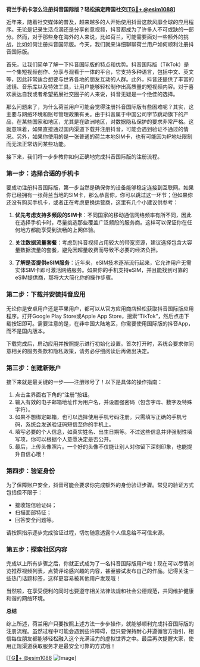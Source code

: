 **荷兰手机卡怎么注册抖音国际版？轻松搞定跨国社交[[TG💪+ @esim1088](https://t.me/s/esim1088)]**

近年来，随着社交媒体的普及，越来越多的人开始使用抖音这款风靡全球的应用程序。无论是记录生活点滴还是分享创意视频，抖音都成为了许多人不可或缺的一部分。然而，对于那些身在海外的人来说，比如荷兰，可能需要面对一些额外的挑战，比如如何注册抖音国际版。今天，我们就来详细聊聊荷兰用户如何顺利注册抖音国际版。

首先，让我们简单了解一下抖音国际版的特点和优势。抖音国际版（TikTok）是一个集短视频创作、分享与观看于一体的平台，它支持多种语言，包括中文、英文等，因此非常适合想要与世界各地的朋友互动的人群。此外，抖音还提供了丰富的滤镜、音乐库以及特效工具，让用户能够轻松制作出高质量的短视频内容。对于喜欢表达自我或者希望拓展社交圈子的人来说，抖音无疑是一个绝佳的选择。

那么问题来了，为什么荷兰用户可能会觉得注册抖音国际版有些困难呢？其实，这主要与网络环境和账号管理政策有关。由于抖音属于中国公司字节跳动旗下的产品，在某些国家和地区，尤其是在欧洲地区，对数据隐私保护的要求非常严格。这就意味着，如果直接通过国内渠道下载并注册抖音，可能会遇到验证不通过的情况。另外，如果你使用的是一张普通的荷兰本地SIM卡，也有可能因为IP地址限制而无法正常访问某些功能。

接下来，我们将一步步教你如何正确地完成抖音国际版的注册流程。

### 第一步：选择合适的手机卡

要成功注册抖音国际版，第一步当然是确保你的设备能够稳定连接到互联网。如果你已经拥有一张荷兰当地的SIM卡，那么恭喜你，你可以跳过这一环节；但如果你还没有购买手机卡，或者正在考虑更换运营商，这里有几个小建议供参考：

1. **优先考虑支持多频段的SIM卡**：不同国家的移动通信网络频率有所不同，因此在选择手机卡时，尽量挑选那些覆盖广泛频段的服务商。这样可以保证你在任何地方都能享受到流畅的上网体验。
   
2. **关注数据流量套餐**：考虑到抖音视频占用较大的带宽资源，建议选择包含大容量数据流量的套餐，避免因超量收费而导致不必要的经济负担。

3. **了解是否提供eSIM服务**：近年来，eSIM技术逐渐流行起来，它允许用户无需实体SIM卡即可激活网络服务。如果你的手机支持eSIM，并且能找到可靠的eSIM提供商，那将大大简化你的操作步骤。

### 第二步：下载并安装抖音应用

无论你是安卓用户还是苹果用户，都可以从官方应用商店轻松获取抖音国际版应用程序。打开Google Play Store或Apple App Store，搜索“TikTok”，然后点击下载按钮即可。需要注意的是，在非中国大陆地区，你需要使用国际版的抖音App，而不是国内版本。

下载完成后，启动应用并按照提示进行初始化设置。首次打开时，系统会要求你同意相关的服务条款和隐私政策，请务必仔细阅读后再做出决定。

### 第三步：创建新账户

接下来就是最关键的一步——注册账号了！以下是具体的操作指南：

1. 点击主界面右下角的“注册”按钮。
2. 输入有效的电子邮箱地址作为用户名，并设置强密码（包含字母、数字及特殊字符）。
3. 如果不想绑定邮箱，也可以选择使用手机号码注册。只需填写正确的手机号码，系统会发送验证码短信至你的手机上。
4. 填写必要的个人信息，如真实姓名、出生日期等。不过这些信息并非强制性填写项，你可以根据个人意愿决定是否公开。
5. 最后，上传头像照片。一个好的头像不仅能让别人对你留下深刻印象，也能提升自信心哦！

### 第四步：验证身份

为了保障账户安全，抖音可能会要求你完成额外的身份验证步骤。常见的验证方式包括但不限于：

- 接收短信验证码；
- 扫描面部特征；
- 回答安全问题等。

请按照指示逐步完成验证过程，切勿随意透露个人信息给不可信来源。

### 第五步：探索社区内容

完成以上所有步骤之后，你就正式成为了一名抖音国际版用户啦！现在可以尽情浏览推荐视频列表，点赞评论感兴趣的内容，甚至尝试发布自己的作品。记得关注一些热门话题标签，这样更容易被其他用户发现哦！

当然啦，在享受便利的同时也要遵守相关法律法规和社会公德规范，共同维护健康和谐的网络环境。

**总结**

综上所述，荷兰用户只要按照上述方法一步步操作，就能够顺利完成抖音国际版的注册流程。虽然过程中可能会遇到些许障碍，但只要保持耐心并遵循官方指引，相信每位朋友都能够轻松融入这个充满活力的虚拟世界之中。最后再次提醒大家，使用正规渠道获取服务才是最安全可靠的方式哦！

[[TG💪+ @esim1088](https://t.me/s/esim1088) ![Image](https://i.postimg.cc/4NQfJmqS/Snipaste-2025-05-13-00-14-12.png)]
